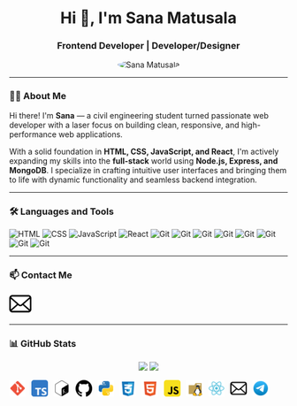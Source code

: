 <h1 align="center">Hi 👋, I'm Sana Matusala</h1>
<h3 align="center">Frontend Developer | Developer/Designer</h3>

<p align="center">
  <img src="https://github.com/matusalasana/personal-stuffs/blob/main/cropped_circle_image.png" alt="Sana Matusala" width="200" style="border-radius: 50%;" />
</p>

---

### 👨‍💻 About Me

Hi there! I'm **Sana** — a civil engineering student turned passionate web developer with a laser focus on building clean, responsive, and high-performance web applications.  

With a solid foundation in **HTML, CSS, JavaScript, and React**, I'm actively expanding my skills into the **full-stack** world using **Node.js, Express, and MongoDB**. I specialize in crafting intuitive user interfaces and bringing them to life with dynamic functionality and seamless backend integration.

---

### 🛠️ Languages and Tools

<p align="left">
  <img src="https://cdn.jsdelivr.net/gh/devicons/devicon/icons/html5/html5-original.svg" alt="HTML" width="40" height="40"/>
  <img src="https://cdn.jsdelivr.net/gh/devicons/devicon/icons/css3/css3-original.svg" alt="CSS" width="40" height="40"/>
  <img src="https://cdn.jsdelivr.net/gh/devicons/devicon/icons/javascript/javascript-original.svg" alt="JavaScript" width="40" height="40"/>
  <img src="https://cdn.jsdelivr.net/gh/devicons/devicon/icons/react/react-original.svg" alt="React" width="40" height="40"/>
  <img src="https://cdn.jsdelivr.net/gh/devicons/devicon/icons/git/git-original.svg" alt="Git" width="40" height="40"/>
  <img src="https://cdn.jsdelivr.net/gh/devicons/devicon/icons/typescript/typescript-plain.svg" alt="Git" width="40" height="40"/>
  <img src="https://cdn.jsdelivr.net/gh/devicons/devicon/icons/bash/bash-original.svg" alt="Git" width="40" height="40"/>
  <img src="https://cdn.jsdelivr.net/gh/devicons/devicon/icons/github/github-original.svg" alt="Git" width="40" height="40"/>
  <img src="https://cdn.jsdelivr.net/gh/devicons/devicon/icons/css3/css3-original.svg" alt="Git" width="40" height="40"/>
  <img src="https://cdn.jsdelivr.net/gh/devicons/devicon/icons/javascript/javascript-original.svg" alt="Git" width="40" height="40"/>
  <img src="https://cdn.jsdelivr.net/gh/devicons/devicon/icons/linux/linux-original.svg" alt="Git" width="40" height="40"/>
  <img src="https://cdn.jsdelivr.net/gh/devicons/devicon/icons/react/react-original.svg" alt="Git" width="40" height="40"/>
</p>

---

### 📫 Contact Me

<p align="left">
  <a href="mailto:matusalasana@gmail.com"><img src="https://github.com/matusalasana/matusalasana/blob/main/email-8-svgrepo-com.svg" alt="Git" width="40" height="40"/></a><br/>
</p>

---

### 📊 GitHub Stats

<p align="center">
  <img src="https://github-readme-stats.vercel.app/api?username=matusalasana&show_icons=true&theme=radical" width="48%"/>
  <img src="https://github-readme-stats.vercel.app/api/top-langs/?username=matusalasana&layout=compact&theme=radical" width="48%"/>
</p>


<div>
  <img align="left" alt="Javascript" width="30px" style ="padding-right:10px;" src="https://github.com/matusalasana/matusalasana/blob/main/git-svgrepo-com.svg"/>
  <img align="left" alt="Javascript" width="30px" style ="padding-right:10px;" src="https://github.com/matusalasana/matusalasana/blob/main/typescript-svgrepo-com.svg"/>
  <img align="left" alt="Typescript" width="30px" style ="padding-right:10px;" src="https://github.com/matusalasana/matusalasana/blob/main/terminal-bash-svgrepo-com.svg"/>
  <img align="left" alt="Typescript" width="30px" style ="padding-right:10px;" src="https://github.com/matusalasana/matusalasana/blob/main/github-142-svgrepo-com.svg"/>
  <img align="left" alt="Typescript" width="30px" style ="padding-right:10px;" src="https://github.com/matusalasana/matusalasana/blob/main/python-svgrepo-com.svg"/>
  <img align="left" alt="Typescript" width="30px" style ="padding-right:10px;" src="https://github.com/matusalasana/matusalasana/blob/main/css-3-svgrepo-com.svg"/>
  <img align="left" alt="Typescript" width="30px" style ="padding-right:10px;" src="https://github.com/matusalasana/matusalasana/blob/main/html-5-svgrepo-com.svg"/>
  <img align="left" alt="Typescript" width="30px" style ="padding-right:10px;" src="https://github.com/matusalasana/matusalasana/blob/main/javascript-svgrepo-com.svg"/>
  <img align="left" alt="Typescript" width="30px" style ="padding-right:10px;" src="https://github.com/matusalasana/matusalasana/blob/main/linux-svgrepo-com.svg"/>
  <img align="left" alt="Typescript" width="30px" style ="padding-right:10px;" src="https://github.com/matusalasana/matusalasana/blob/main/react-svgrepo-com.svg"/>
</div>



  [<img align="left" alt="Typescript" width="30px" style ="padding-right:10px;" src="https://github.com/matusalasana/matusalasana/blob/main/email-8-svgrepo-com.svg"/>](mailto:matusalasana@gmail.com)
  [<img align="left" alt="Typescript" width="30px" style ="padding-right:10px;" src="https://github.com/matusalasana/matusalasana/blob/main/telegram-svgrepo-com.svg"/>](t.me/@sana1514)

